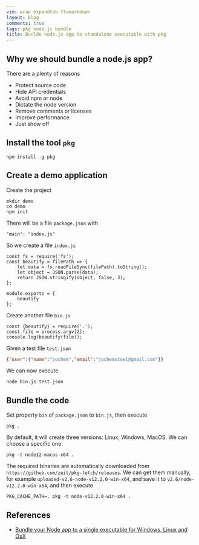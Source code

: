```yaml
---
vim: wrap expandtab ft=markdown
layout: blog
comments: true
tags: pkg node.js bundle
title: Bunlde node.js app to standalone executable with pkg
---
```


## Why we should bundle a node.js app?

There are a plenty of reasons 

  * Protect source code
  * Hide API credentials
  * Avoid npm or node
  * Dictate the node version
  * Remove comments or licenses
  * Improve performance
  * Just show off

## Install the tool `pkg`

```
npm install -g pkg
```

## Create a demo application

Create the project
```
mkdir demo
cd demo
npm init
```
There will be a file `package.json` with
```
"main": "index.js"
```

So we create a file `index.js`

```
const fs = require('fs');
const beautify = filePath => {
	let data = fs.readFileSync(filePath).toString();
	let object = JSON.parse(data);
	return JSON.stringify(object, false, 3);
};

module.exports = {
	beautify
};
```

Create another file `bin.js`
```
const {beautify} = require('.');
const file = process.argv[2];
console.log(beautify(file));
```

Given a test file `test.json`
```json
{"user":{"name":"jochem","email":"jochemstoel@gmail.com"}}
```

We can now execute
```
node bin.js test.json
```

## Bundle the code

Set property `bin` of `package.json` to `bin.js`, then execute

```
pkg .
```

By default, it will create three versions: Linux, Windows, MacOS. We can choose a specific one:

```
pkg -t node12-macos-x64 .
```

The required binaries are automatically downloaded from `https://github.com/zeit/pkg-fetch/releases`.
We can get them manually, for example `uploaded-v2.6-node-v12.2.0-win-x64`, and save it to `v2.6/node-v12.2.0-win-x64`, and then execute

```
PKG_CACHE_PATH=. pkg -t node-v12.2.0-win-x64 .
```

## References

  * [Bundle your Node app to a single executable for Windows, Linux and OsX](https://dev.to/jochemstoel/bundle-your-node-app-to-a-single-executable-for-windows-linux-and-osx-2c89)

